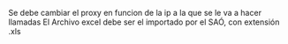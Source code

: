 Se debe cambiar el proxy en funcion de la ip a la que se le va a hacer llamadas
El Archivo excel debe ser el importado por el SAÓ, con extensión .xls